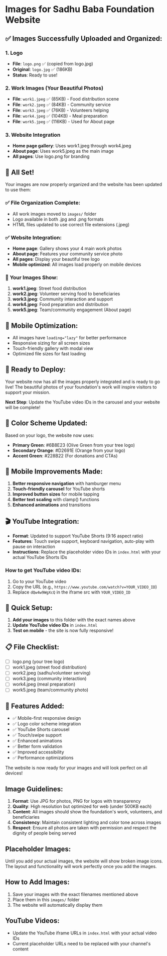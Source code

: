 # Images for Sadhu Baba Foundation Website

## ✅ **Images Successfully Uploaded and Organized:**

### 1. Logo
- **File**: `logo.png` ✅ (copied from logo.jpg)
- **Original**: `logo.jpg` ✅ (186KB)
- **Status**: Ready to use!

### 2. Work Images (Your Beautiful Photos)
- **File**: `work1.jpeg` ✅ (85KB) - Food distribution scene
- **File**: `work2.jpeg` ✅ (84KB) - Community service
- **File**: `work3.jpeg` ✅ (76KB) - Volunteers helping
- **File**: `work4.jpeg` ✅ (104KB) - Meal preparation
- **File**: `work5.jpeg` ✅ (116KB) - Used for About page

### 3. Website Integration
- **Home page gallery**: Uses work1.jpeg through work4.jpeg
- **About page**: Uses work5.jpeg as the main image
- **All pages**: Use logo.png for branding

## 🎉 **All Set!**

Your images are now properly organized and the website has been updated to use them:

### ✅ **File Organization Complete:**
- All work images moved to `images/` folder
- Logo available in both .jpg and .png formats
- HTML files updated to use correct file extensions (.jpeg)

### ✅ **Website Integration:**
- **Home page**: Gallery shows your 4 main work photos
- **About page**: Features your community service photo
- **All pages**: Display your beautiful tree logo
- **Mobile optimized**: All images load properly on mobile devices

### 🎨 **Your Images Show:**
1. **work1.jpeg**: Street food distribution
2. **work2.jpeg**: Volunteer serving food to beneficiaries
3. **work3.jpeg**: Community interaction and support
4. **work4.jpeg**: Food preparation and distribution
5. **work5.jpeg**: Team/community engagement (About page)

## 📱 **Mobile Optimization:**
- All images have `loading="lazy"` for better performance
- Responsive sizing for all screen sizes
- Touch-friendly gallery with modal view
- Optimized file sizes for fast loading

## 🚀 **Ready to Deploy:**
Your website now has all the images properly integrated and is ready to go live! The beautiful photos of your foundation's work will inspire visitors to support your mission.

**Next Step**: Update the YouTube video IDs in the carousel and your website will be complete!

## 🎨 Color Scheme Updated:
Based on your logo, the website now uses:
- **Primary Green**: #6B8E23 (Olive Green from your tree logo)
- **Secondary Orange**: #D2691E (Orange from your logo)
- **Accent Green**: #228B22 (For donations and CTAs)

## 📱 Mobile Improvements Made:
1. **Better responsive navigation** with hamburger menu
2. **Touch-friendly carousel** for YouTube shorts
3. **Improved button sizes** for mobile tapping
4. **Better text scaling** with clamp() functions
5. **Enhanced animations** and transitions

## 🎬 YouTube Integration:
- **Format**: Updated to support YouTube Shorts (9:16 aspect ratio)
- **Features**: Touch swipe support, keyboard navigation, auto-play with pause on interaction
- **Instructions**: Replace the placeholder video IDs in `index.html` with your actual YouTube Shorts IDs

### How to get YouTube video IDs:
1. Go to your YouTube video
2. Copy the URL (e.g., `https://www.youtube.com/watch?v=YOUR_VIDEO_ID`)
3. Replace `dQw4w9WgXcQ` in the iframe src with `YOUR_VIDEO_ID`

## 🚀 Quick Setup:
1. **Add your images** to this folder with the exact names above
2. **Update YouTube video IDs** in `index.html`
3. **Test on mobile** - the site is now fully responsive!

## 📋 File Checklist:
- [ ] logo.png (your tree logo)
- [ ] work1.jpeg (street food distribution)
- [ ] work2.jpeg (sadhu/volunteer serving)
- [ ] work3.jpeg (community interaction)
- [ ] work4.jpeg (meal preparation)
- [ ] work5.jpeg (team/community photo)

## 🎯 Features Added:
- ✅ Mobile-first responsive design
- ✅ Logo color scheme integration
- ✅ YouTube Shorts carousel
- ✅ Touch/swipe support
- ✅ Enhanced animations
- ✅ Better form validation
- ✅ Improved accessibility
- ✅ Performance optimizations

The website is now ready for your images and will look perfect on all devices!

## Image Guidelines:

1. **Format**: Use JPG for photos, PNG for logos with transparency
2. **Quality**: High resolution but optimized for web (under 500KB each)
3. **Content**: All images should show the foundation's work, volunteers, and beneficiaries
4. **Consistency**: Maintain consistent lighting and color tone across images
5. **Respect**: Ensure all photos are taken with permission and respect the dignity of people being served

## Placeholder Images:
Until you add your actual images, the website will show broken image icons. The layout and functionality will work perfectly once you add the images.

## How to Add Images:
1. Save your images with the exact filenames mentioned above
2. Place them in this `images/` folder
3. The website will automatically display them

## YouTube Videos:
- Update the YouTube iframe URLs in `index.html` with your actual video IDs
- Current placeholder URLs need to be replaced with your channel's content 